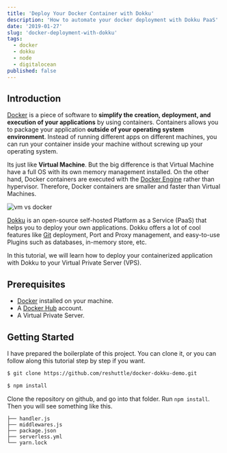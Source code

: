 ```yaml
---
title: 'Deploy Your Docker Container with Dokku'
description: 'How to automate your docker deployment with Dokku PaaS'
date: '2019-01-27'
slug: 'docker-deployment-with-dokku'
tags:
  - docker
  - dokku
  - node
  - digitalocean
published: false
---
```


## Introduction

[Docker](https://docker.com) is a piece of software to **simplify the creation, deployment, and execution of your applications** by using containers. Containers allows you to package your application **outside of your operating system environment**. Instead of running different apps on different machines, you can run your container inside your machine without screwing up your operating system.

Its just like **Virtual Machine**. But the big difference is that Virtual Machine have a full OS with its own memory management installed. On the other hand, Docker containers are executed with the [Docker Engine](https://docs.docker.com/engine/) rather than hypervisor. Therefore, Docker containers are smaller and faster than Virtual Machines.

![vm vs docker](/assets/docker-deployment/vm-vs-docker.jpg)

[Dokku](http://dokku.viewdocs.io/dokku/) is an open-source self-hosted Platform as a Service (PaaS) that helps you to deploy your own applications. Dokku offers a lot of cool features like [Git](https://git-scm.com) deployment, Port and Proxy management, and easy-to-use Plugins such as databases, in-memory store, etc.

In this tutorial, we will learn how to deploy your containerized application with Dokku to your Virtual Private Server (VPS).

## Prerequisites

- [Docker](https://docs.docker.com/install/) installed on your machine.
- A [Docker Hub](https://hub.docker.com) account.
- A Virtual Private Server.

## Getting Started

I have prepared the boilerplate of this project. You can clone it, or you can follow along this tutorial step by step if you want.

```bash
$ git clone https://github.com/reshuttle/docker-dokku-demo.git

$ npm install
```

Clone the repository on github, and go into that folder. Run `npm install`. Then you will see something like this.

```tree
├── handler.js
├── middlewares.js
├── package.json
├── serverless.yml
└── yarn.lock
```
